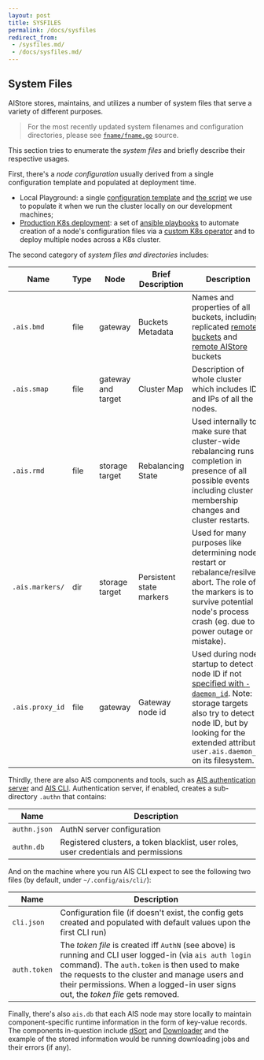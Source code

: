 ```yaml
---
layout: post
title: SYSFILES
permalink: /docs/sysfiles
redirect_from:
 - /sysfiles.md/
 - /docs/sysfiles.md/
---
```


## System Files

AIStore stores, maintains, and utilizes a number of system files that serve a variety of different purposes.

> For the most recently updated system filenames and configuration directories, please see [`fname/fname.go`](https://github.com/NVIDIA/aistore/blob/main/cmn/fname/fname.go) source.

This section tries to enumerate the *system files* and briefly describe their respective usages.

First, there's a *node configuration* usually derived from a single configuration template and populated at deployment time.

* Local Playground: a single [configuration template](/deploy/dev/local/aisnode_config.sh) and [the script](/deploy/dev/local/deploy.sh) we use to populate it when we run the cluster locally on our development machines;
* [Production K8s deployment](https://github.com/NVIDIA/ais-k8s/tree/master): a set of [ansible playbooks](https://github.com/NVIDIA/ais-k8s/blob/main/playbooks/README.md) to automate creation of a node's configuration files via a [custom K8s operator](https://github.com/NVIDIA/ais-k8s/blob/main/operator/README.md) and to deploy multiple nodes across a K8s cluster.

The second category of *system files and directories* includes:

| Name | Type | Node | Brief Description | Description |
| ---- | ---- | ---- | ----------------- | ----------- |
| `.ais.bmd` | file | gateway | Buckets Metadata | Names and properties of all buckets, including replicated [remote buckets](providers.md#cloud-object-storage) and [remote AIStore](providers.md#remote-ais-cluster) buckets |
| `.ais.smap` | file | gateway and target | Cluster Map | Description of whole cluster which includes IDs and IPs of all the nodes. |
| `.ais.rmd` | file | storage target | Rebalancing State | Used internally to make sure that cluster-wide rebalancing runs to completion in presence of all possible events including cluster membership changes and cluster restarts. |
| `.ais.markers/` | dir | storage target | Persistent state markers | Used for many purposes like determining node restart or rebalance/resilver abort. The role of the markers is to survive potential node's process crash (eg. due to power outage or mistake). |
| `.ais.proxy_id` | file | gateway | Gateway node id | Used during node startup to detect a node ID if not [specified with `-daemon_id`](/docs/command_line.md). Note: storage targets also try to detect a node ID, but by looking for the extended attribute `user.ais.daemon_id` on its filesystem. |

Thirdly, there are also AIS components and tools, such as [AIS authentication server](https://github.com/NVIDIA/aistore/tree/main/cmd/authn) and [AIS CLI](https://github.com/NVIDIA/aistore/tree/main/cmd/cli). Authentication server, if enabled, creates a sub-directory `.authn` that contains:

| Name | Description |
| --- | --- |
| `authn.json` | AuthN server configuration |
| `authn.db` | Registered clusters, a token blacklist, user roles, user credentials and permissions |

And on the machine where you run AIS CLI expect to see the following two files (by default, under  `~/.config/ais/cli/`):

| Name | Description |
| --- | --- |
| `cli.json` | Configuration file (if doesn't exist, the config gets created and populated with default values upon the first CLI run) |
| `auth.token` | The *token file* is created iff `AuthN` (see above) is running and CLI user logged-in (via `ais auth login` command). The `auth.token` is then used to make the requests to the cluster and manage users and their permissions. When a logged-in user signs out, the *token file* gets removed. |

Finally, there's also `ais.db` that each AIS node may store locally to maintain component-specific runtime information in the form of key-value records. The components in-question include [dSort](https://github.com/NVIDIA/aistore/tree/main/ext/dsort) and [Downloader](https://github.com/NVIDIA/aistore/tree/main/ext/dload) and the example of the stored information would be running downloading jobs and their errors (if any).
